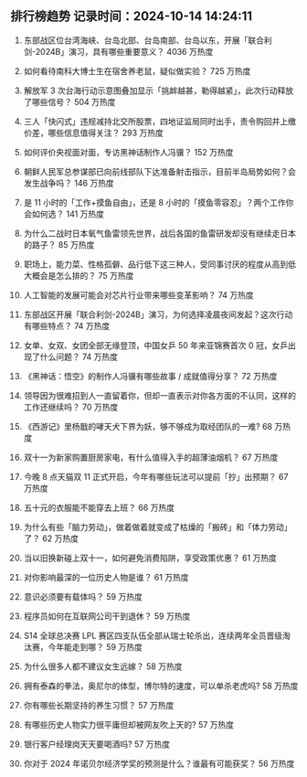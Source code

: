 
## 排行榜趋势 记录时间：2024-10-14 14:24:11
  
  1. 东部战区位台湾海峡、台岛北部、台岛南部、台岛以东，开展「联合利剑-2024B」演习，具有哪些重要意义？ 4036 万热度
    
  2. 如何看待南科大博士生在宿舍养老鼠，疑似做实验？ 725 万热度
    
  3. 解放军 3 次台海行动示意图叠加显示「挑衅越甚，勒得越紧」，此次行动释放了哪些信号？ 504 万热度
    
  4. 三人「快闪式」违规减持北交所股票，四地证监局同时出手，责令购回并上缴价差，哪些信息值得关注？ 293 万热度
    
  5. 如何评价央视面对面，专访黑神话制作人冯骥？ 152 万热度
    
  6. 朝鲜人民军总参谋部已向前线部队下达准备射击指示，目前半岛局势如何？会发生战争吗？ 146 万热度
    
  7. 是 11 小时的「工作+摸鱼自由」，还是 8 小时的「摸鱼零容忍」？两个工作你会如何选？ 141 万热度
    
  8. 为什么二战时日本氧气鱼雷领先世界，战后各国的鱼雷研发却没有继续走日本的路子？ 85 万热度
    
  9. 职场上，能力菜、性格孤僻、品行低下这三种人，受同事讨厌的程度从高到低大概会是怎么排的？ 75 万热度
    
  10. 人工智能的发展可能会对芯片行业带来哪些变革影响？ 74 万热度
    
  11. 东部战区开展「联合利剑-2024B」演习，为何选择凌晨夜间发起？这次行动有哪些特点？ 74 万热度
    
  12. 女单、女双、女团全部无缘登顶，中国女乒 50 年来亚锦赛首次 0 冠，女乒出现了什么问题？ 74 万热度
    
  13. 《黑神话：悟空》的制作人冯骥有哪些故事 / 成就值得分享？ 72 万热度
    
  14. 领导因为很难招到人一直留着你，但却一直表示对你各方面的不认同，这样的工作还继续吗？ 70 万热度
    
  15. 《西游记》里杨戬的哮天犬下界为妖，够不够成为取经团队的一难? 68 万热度
    
  16. 双十一为新家购置厨房家电，有什么值得入手的超薄油烟机？ 67 万热度
    
  17. 今晚 8 点天猫双 11 正式开启，今年有哪些玩法可以提前「抄」出预期？ 67 万热度
    
  18. 五十元的衣服能不能穿去上班？ 66 万热度
    
  19. 为什么有些「脑力劳动」，做着做着就变成了枯燥的「搬砖」和「体力劳动」了？ 62 万热度
    
  20. 当以旧换新碰上双十一，如何避免消费陷阱，享受政策优惠？ 61 万热度
    
  21. 对你影响最深的一位历史人物是谁？ 61 万热度
    
  22. 意识必须要有载体吗？ 59 万热度
    
  23. 程序员如何在互联网公司干到退休？ 59 万热度
    
  24. S14 全球总决赛 LPL 赛区四支队伍全部从瑞士轮杀出，连续两年全员晋级淘汰赛，今年能走到哪？ 59 万热度
    
  25. 为什么很多人都不建议女生远嫁？ 58 万热度
    
  26. 拥有泰森的拳法，奥尼尔的体型，博尔特的速度，可以单杀老虎吗? 58 万热度
    
  27. 你有哪些长期坚持的养生习惯？ 57 万热度
    
  28. 有哪些历史人物实力很平庸但却被网友吹上天的? 57 万热度
    
  29. 银行客户经理岗天天要喝酒吗? 57 万热度
    
  30. 你对于 2024 年诺贝尔经济学奖的预测是什么？谁最有可能获奖？ 56 万热度
    